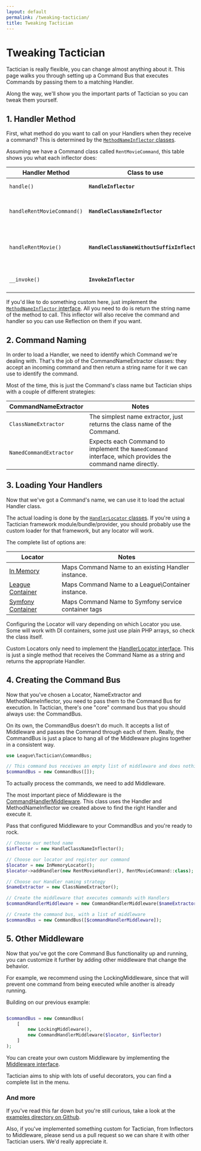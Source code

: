 ```yaml
---
layout: default
permalink: /tweaking-tactician/
title: Tweaking Tactician
---
```


# Tweaking Tactician
Tactician is really flexible, you can change almost anything about it. This page walks you through setting up a Command Bus that executes Commands by passing them to a matching Handler.

Along the way, we'll show you the important parts of Tactician so you can tweak them yourself.

## 1. Handler Method
First, what method do you want to call on your Handlers when they receive a command? This is determined by the [`MethodNameInflector` classes](https://github.com/thephpleague/tactician/tree/master/src/Handler/MethodNameInflector). 

Assuming we have a Command class called `RentMovieCommand`, this table shows you what each inflector does: 

Handler Method             | Class to use                                | Notes
---------------------------|---------------------------------------------|-----------------------------------------------
`handle()`                 | **`HandleInflector`**                       | Easy to read, easy to guess
`handleRentMovieCommand()` | **`HandleClassNameInflector`**              | Lets you handle multiple commands on the same class
`handleRentMovie()`        | **`HandleClassNameWithoutSuffixInflector`** | Same as HandleClassName but shaves any -Command suffix off your class
`__invoke()`               | **`InvokeInflector`**                       | Good for invokable classes or closures.

If you'd like to do something custom here, just implement the [`MethodNameInflector` interface](https://github.com/thephpleague/tactician/blob/master/src/Handler/MethodNameInflector/MethodNameInflector.php). All you need to do is return the string name of the method to call. This inflector will also receive the command and handler so you can use Reflection on them if you want.

## 2. Command Naming
In order to load a Handler, we need to identify which Command we're dealing with. That's the job of the CommandNameExtractor classes: they accept an incoming command and then return a string name for it we can use to identify the command.

Most of the time, this is just the Command's class name but Tactician ships with a couple of different strategies:

CommandNameExtractor    | Notes
------------------------|---------------------------------------------------
`ClassNameExtractor`    | The simplest name extractor, just returns the class name of the Command.
`NamedCommandExtractor` | Expects each Command to implement the `NamedCommand` interface, which provides the command name directly.

## 3. Loading Your Handlers
Now that we've got a Command's name, we can use it to load the actual Handler class. 

The actual loading is done by the [`HandlerLocator` classes](https://github.com/thephpleague/tactician/tree/master/src/Handler/Locator). If you're using a Tactician framework module/bundle/provider, you should probably use the custom loader for that framework, but any locator will work.

The complete list of options are:

Locator           | Notes
------------------|---------------------------------------------------
[In Memory](https://github.com/thephpleague/tactician/blob/master/src/Handler/Locator/InMemoryLocator.php) | Maps Command Name to an existing Handler instance.
[League Container](https://github.com/thephpleague/tactician-container) | Maps Command Name to a League\Container instance.
[Symfony Container](https://github.com/xtrasmal/TacticianBundle) | Maps Command Name to Symfony service container tags

Configuring the Locator will vary depending on which Locator you use. Some will work with DI containers, some just use plain PHP arrays, so check the class itself.

Custom Locators only need to implement the [HandlerLocator interface](https://github.com/thephpleague/tactician/blob/master/src/Handler/Locator/HandlerLocator.php). This is just a single method that receives the Command Name as a string and returns the appropriate Handler.

## 4. Creating the Command Bus
Now that you've chosen a Locator, NameExtractor and MethodNameInflector, you need to pass them to the Command Bus for execution. In Tactician, there's one "core" command bus that you should always use: the CommandBus.

On its own, the CommandBus doesn't do much. It accepts a list of Middleware and passes the Command through each of them. Really, the CommandBus is just a place to hang all of the Middleware plugins together in a consistent way.

~~~ php
use League\Tactician\CommandBus;

// This command bus receives an empty list of middleware and does nothing.
$commandBus = new CommandBus([]);
~~~

To actually process the commands, we need to add Middleware.

The most important piece of Middleware is the [CommandHandlerMiddleware](https://github.com/thephpleague/tactician/blob/master/src/Handler/CommandHandlerMiddleware.php). This class uses the Handler and MethodNameInflector we created above to find the right Handler and execute it.

Pass that configured Middleware to your CommandBus and you're ready to rock.

~~~ php
// Choose our method name
$inflector = new HandleClassNameInflector();

// Choose our locator and register our command
$locator = new InMemoryLocator();
$locator->addHandler(new RentMovieHandler(), RentMovieCommand::class);

// Choose our Handler naming strategy
$nameExtractor = new ClassNameExtractor();

// Create the middleware that executes commands with Handlers
$commandHandlerMiddleware = new CommandHandlerMiddleware($nameExtractor, $locator, $inflector);

// Create the command bus, with a list of middleware
$commandBus = new CommandBus([$commandHandlerMiddleware]);
~~~

## 5. Other Middleware
Now that you've got the core Command Bus functionality up and running, you can customize it further by adding other middleware that change the behavior.

For example, we recommend using the LockingMiddleware, since that will prevent one command from being executed while another is already running.

Building on our previous example:

~~~ php

$commandBus = new CommandBus(
    [
        new LockingMiddleware(),
        new CommandHandlerMiddleware($locator, $inflector)
    ]
);
~~~

You can create your own custom Middleware by implementing the [Middleware interface](https://github.com/thephpleague/tactician/blob/master/src/Middleware.php).

Tactician aims to ship with lots of useful decorators, you can find a complete list in the menu.

### And more
If you've read this far down but you're still curious, take a look at the [examples directory on Github](https://github.com/thephpleague/tactician/tree/master/examples).

Also, if you've implemented something custom for Tactician, from Inflectors to Middleware, please send us a pull request so we can share it with other Tactician users. We'd really appreciate it.
